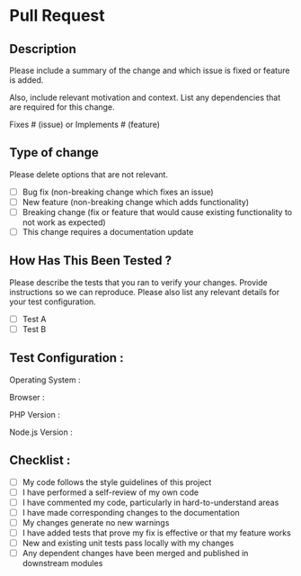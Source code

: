 # Pull Request

## Description
Please include a summary of the change and which issue is fixed or feature is added.

Also, include relevant motivation and context. List any dependencies that are required for this change.

Fixes # (issue) or Implements # (feature)

## Type of change

Please delete options that are not relevant.

- [ ] Bug fix (non-breaking change which fixes an issue)
- [ ] New feature (non-breaking change which adds functionality)
- [ ] Breaking change (fix or feature that would cause existing functionality to not work as expected)
- [ ] This change requires a documentation update

## How Has This Been Tested ?

Please describe the tests that you ran to verify your changes. Provide instructions so we can reproduce. Please also list any relevant details for your test configuration.

- [ ] Test A
- [ ] Test B

## Test Configuration :

Operating System :

Browser :

PHP Version :

Node.js Version :

## Checklist :
- [ ] My code follows the style guidelines of this project
- [ ] I have performed a self-review of my own code
- [ ] I have commented my code, particularly in hard-to-understand areas
- [ ] I have made corresponding changes to the documentation
- [ ] My changes generate no new warnings
- [ ] I have added tests that prove my fix is effective or that my feature works
- [ ] New and existing unit tests pass locally with my changes
- [ ] Any dependent changes have been merged and published in downstream modules
